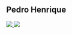 ## Pedro Henrique

<div style="display: inline_block">
  <a href="https://github.com/phss-henrique"/>
  <img src="https://github-readme-stats.vercel.app/api?username=phss-henrique&show_icons=true&theme=transparent" />
  <img src="https://github-readme-stats.vercel.app/api/top-langs/?username=phss-henrique&show_icons=true&theme=transparent" />
</div>
